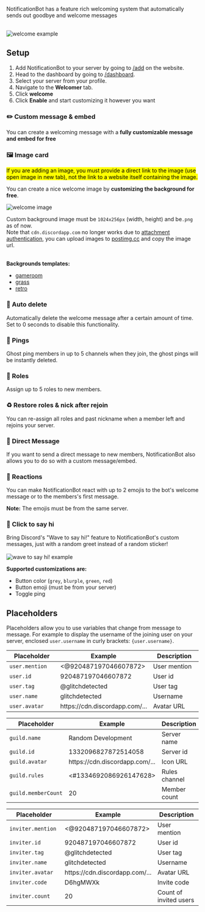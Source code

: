 NotificationBot has a feature rich welcoming system that automatically sends out goodbye and welcome messages
<br />
<br />

![welcome example](/doc-assets/welcome.png?fullwidth=true)

## Setup
1. Add NotificationBot to your server by going to [/add](/add) on the website.
2. Head to the dashboard by going to [/dashboard](/dashboard?to=notifications).
3. Select your server from your profile.
4. Navigate to the **Welcomer** tab.
5. Click **welcome**
7. Click **Enable** and start customizing it however you want

### ✏️ Custom message & embed
You can create a welcoming message with a **fully customizable message and embed for free**

### 🖼️ Image card
<mark>
    If you are adding an image, you must provide a direct link to the image (use open image in new tab), 
    not the link to a website itself containing the image.
</mark>
<br />

You can create a nice welcome image by **customizing the background for free**.

![welcome image](/doc-assets/welcome.png?fullwidth=true)

Custom background image must be `1024x256px` (width, height) and be`.png` as of now.<br />
Note that `cdn.discordapp.com` no longer works due to [attachment authentication](https://support.discord.com/hc/en-us/community/posts/360061593771-Privacy-for-CDN-attachements), you can upload images to [postimg.cc](https://postimg.cc/) and copy the image url.
<br />
<br />

**Backgrounds templates:**
- [gameroom](/images/backgrounds/gameroom.jpg)
- [grass](/images/backgrounds/grass.jpg)
- [retro](/images/backgrounds/retro.jpg)

### 🧨 Auto delete
Automatically delete the welcome message after a certain amount of time. Set to 0 seconds to disable this functionality.

### 🏓 Pings
Ghost ping members in up to 5 channels when they join, the ghost pings will be instantly deleted.

### 👀 Roles
Assign up to 5 roles to new members.

### ♻️ Restore roles & nick after rejoin
You can re-assign all roles and past nickname when a member left and rejoins your server.

### 💬 Direct Message
If you want to send a direct message to new members, NotificationBot also allows you to do so with a custom message/embed.

### 🎉 Reactions
You can make NotificationBot react with up to 2 emojis to the bot's welcome message or to the members's first message.

**Note:** The emojis must be from the same server.

### 👋 Click to say hi
Bring Discord's "Wave to say hi!" feature to NotificationBot's custom messages, just with a random greet instead of a random sticker!
<br />
<br />
![wave to say hi! example](/doc-assets/welcome.png)


**Supported customizations are:**
- Button color (`grey`, `blurple`, `green`, `red`)
- Button emoji (must be from your server)
- Toggle ping

## Placeholders
Placeholders allow you to use variables that change from message to message. For example to display the username of the joining user on your server, enclosed `user.username` in curly brackets: `{user.username}`.

<table>
    <thead>
        <tr>
            <th width="181">Placeholder</th>
            <th>Example</th>
            <th width="181">Description</th>
        </tr>
    </thead>
    <tbody>
        <tr>
            <td><code>user.mention</code></td>
            <td><@920487197046607872></td>
            <td>User mention</td>
        </tr>
        <tr>
            <td><code>user.id</code></td>
            <td>920487197046607872</td>
            <td>User id</td>
        </tr>
        <tr>
            <td><code>user.tag</code></td>
            <td>@glitchdetected</td>
            <td>User tag</td>
        </tr>
        <tr>
            <td><code>user.name</code></td>
            <td>glitchdetected</td>
            <td>Username</td>
        </tr>
        <tr>
            <td><code>user.avatar</code></td>
            <td>https://cdn.discordapp.com/...</td>
            <td>Avatar URL</td>
        </tr>
    </tbody>
</table>

<table>
    <thead>
        <tr>
            <th width="181">Placeholder</th>
            <th>Example</th>
            <th width="181">Description</th>
        </tr>
    </thead>
    <tbody>
        <tr>
            <td><code>guild.name</code></td>
            <td>Random Development</td>
            <td>Server name</td>
        </tr>
        <tr>
            <td><code>guild.id</code></td>
            <td>1332096827872514058</td>
            <td>Server id</td>
        </tr>
        <tr>
            <td><code>guild.avatar</code></td>
            <td>https://cdn.discordapp.com/...</td>
            <td>Icon URL</td>
        </tr>
        <tr>
            <td><code>guild.rules</code></td>
            <td><#1334692086926147628></td>
            <td>Rules channel</td>
        </tr>
        <tr>
            <td><code>guild.memberCount</code></td>
            <td>20</td>
            <td>Member count</td>
        </tr>
    </tbody>
</table>

<table>
    <thead>
        <tr>
            <th width="181">Placeholder</th>
            <th>Example</th>
            <th width="181">Description</th>
        </tr>
    </thead>
    <tbody>
        <tr>
            <td><code>inviter.mention</code></td>
            <td><@920487197046607872></td>
            <td>User mention</td>
        </tr>
        <tr>
            <td><code>inviter.id</code></td>
            <td>920487197046607872</td>
            <td>User id</td>
        </tr>
        <tr>
            <td><code>inviter.tag</code></td>
            <td>@glitchdetected</td>
            <td>User tag</td>
        </tr>
        <tr>
            <td><code>inviter.name</code></td>
            <td>glitchdetected</td>
            <td>Username</td>
        </tr>
        <tr>
            <td><code>inviter.avatar</code></td>
            <td>https://cdn.discordapp.com/...</td>
            <td>Avatar URL</td>
        </tr>
        <tr>
            <td><code>inviter.code</code></td>
            <td>D6hgMWXk</td>
            <td>Invite code</td>
        </tr>
        <tr>
            <td><code>inviter.count</code></td>
            <td>20</td>
            <td>Count of invited users</td>
        </tr>
    </tbody>
</table>